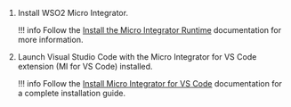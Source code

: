 1. Install WSO2 Micro Integrator.

    !!! info
        Follow the [Install the Micro Integrator Runtime](https://mi.docs.wso2.com/en/latest/install-and-setup/install/installing-mi/) documentation for more information.

2. Launch Visual Studio Code with the Micro Integrator for VS Code extension (MI for VS Code) installed.

    !!! info
        Follow the [Install Micro Integrator for VS Code](https://mi.docs.wso2.com/en/latest/develop/mi-for-vscode/install-wso2-mi-for-vscode/) documentation for a complete installation guide.
    